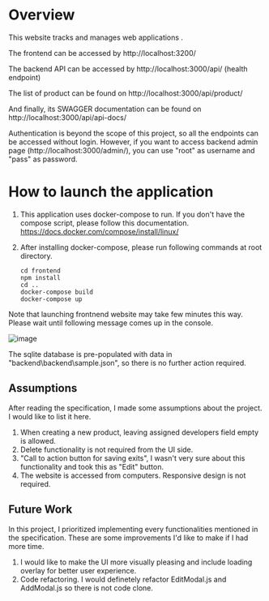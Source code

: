 # Overview

This website tracks and manages web applications .

The frontend can be accessed by http://localhost:3200/

The backend API can be accessed by http://localhost:3000/api/ (health endpoint)

The list of product can be found on http://localhost:3000/api/product/

And finally, its SWAGGER documentation can be found on http://localhost:3000/api/api-docs/

Authentication is beyond the scope of this project, so all the endpoints can be accessed without login.
However, if you want to access backend admin page (http://localhost:3000/admin/), you can use "root" as username and "pass" as password.

# How to launch the application

1.  This application uses docker-compose to run. If you don't have the compose script, please follow this documentation.
    https://docs.docker.com/compose/install/linux/

2.  After installing docker-compose, please run following commands at root directory.

        cd frontend
        npm install
        cd ..
        docker-compose build
        docker-compose up

Note that launching frontnend website may take few minutes this way.
Please wait until following message comes up in the console.

![image](https://github.com/nami773/Nanami-Momi-ecc-dssb-IS24-code-challenge-reqTBD/assets/128548019/83d5a004-672c-4e59-94e9-075cf302bcd8)


The sqlite database is pre-populated with data in "backend\backend\sample.json", so there is no further action required.

## Assumptions

After reading the specification, I made some assumptions about the project. I would like to list it here.

1. When creating a new product, leaving assigned developers field empty is allowed.
2. Delete functionality is not required from the UI side.
3. "Call to action button for saving exits", I wasn't very sure about this functionality and took this as "Edit" button.
4. The website is accessed from computers. Responsive design is not required.

## Future Work

In this project, I prioritized implementing every functionalities mentioned in the specification.
These are some improvements I'd like to make if I had more time.

1.  I would like to make the UI more visually pleasing and include loading overlay for better user experience.
2. Code refactoring. I would definetely refactor EditModal.js and AddModal.js so there is not code clone.
